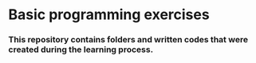 
# Basic programming exercises

### This repository contains folders and written codes that were created during the learning process.
